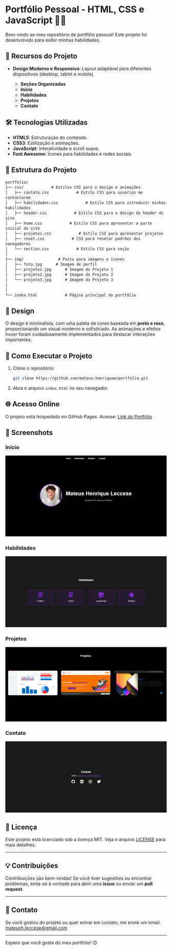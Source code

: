 # Portfólio Pessoal - HTML, CSS e JavaScript 👨‍💻

Bem-vindo ao meu repositório de portfólio pessoal! Este projeto foi desenvolvido para exibir minhas habilidades.

## 🚀 Recursos do Projeto

- **Design Moderno e Responsivo**: Layout adaptável para diferentes dispositivos (desktop, tablet e mobile).
  
  - **Seções Organizadas**
  - **Início**
  - **Habilidades**
  - **Projetos**
  - **Contato**

## 🛠️ Tecnologias Utilizadas

- **HTML5**: Estruturação do conteúdo.
- **CSS3**: Estilização e animações.
- **JavaScript**: Interatividade e scroll suave.
- **Font Awesome**: Ícones para habilidades e redes sociais.

## 📁 Estrutura do Projeto

```
portfolio/
├── css/            # Estilos CSS para o design e animações
│   ├── contato.css            # Estilo CSS para usuarios me contactarem
│   ├── habilidades.css            # Estilo CSS para introduzir minhas habilidades
│   ├── header.css            # Estilo CSS para o design do header do site
│   ├── home.css            # Estilo CSS para apresentar a parte inicial do site
│   ├── projetos.css            # Estilo CSS para apresentar projetos
│   ├── reset.css            # CSS para resetar padrões dos navegadores
│   └── section.css            # Estilo CSS para seção
│
├── img/               # Pasta para imagens e ícones
│   ├── foto.jpg      # Imagem de perfil
│   ├── projeto1.jpg      # Imagem do Projeto 1
│   ├── projeto2.jpg      # Imagem do Projeto 2
│   └── projeto3.jpg      # Imagem do Projeto 3
│
│ 
└── index.html            # Página principal do portfólio
```

## 🎨 Design

O design é minimalista, com uma paleta de cores baseada em **preto e roxo**, proporcionando um visual moderno e sofisticado. As animações e efeitos hover foram cuidadosamente implementados para destacar interações importantes.

## 🚀 Como Executar o Projeto

1. Clone o repositório:
   ```bash
   git clone https://github.com/mateus-henriquee/portfolio.git
   ```
2. Abra o arquivo `index.html` no seu navegador.

## 🌐 Acesso Online

O projeto está hospedado no GitHub Pages. Acesse: [Link do Portfólio]([vercelllll](https://portfolio-mateus-henriquees-projects.vercel.app/))

## 📸 Screenshots

### Início
![Início](portfolio/img/screenshots/inicio.png)

### Habilidades
![Habilidades](portfolio/img/screenshots/habilidades.png)

### Projetos
![Projetos](portfolio/img/screenshots/projetos.png)

### Contato
![Contato](portfolio/img/screenshots/contato.png)

## 📄 Licença

Este projeto está licenciado sob a licença MIT. Veja o arquivo [LICENSE](LICENSE) para mais detalhes.

---

## 💡 Contribuições

Contribuições são bem-vindas! Se você tiver sugestões ou encontrar problemas, sinta-se à vontade para abrir uma **issue** ou enviar um **pull request**.

---

## 📧 Contato

Se você gostou do projeto ou quer entrar em contato, me envie um email: [mateush.leccese@gmail.com](mateush.leccese@gmail.com)

---

Espero que você goste do meu portfólio! 😊
